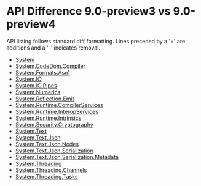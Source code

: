 # API Difference 9.0-preview3 vs 9.0-preview4

API listing follows standard diff formatting.
Lines preceded by a '+' are additions and a '-' indicates removal.

* [System](9.0-preview4_System.md)
* [System.CodeDom.Compiler](9.0-preview4_System.CodeDom.Compiler.md)
* [System.Formats.Asn1](9.0-preview4_System.Formats.Asn1.md)
* [System.IO](9.0-preview4_System.IO.md)
* [System.IO.Pipes](9.0-preview4_System.IO.Pipes.md)
* [System.Numerics](9.0-preview4_System.Numerics.md)
* [System.Reflection.Emit](9.0-preview4_System.Reflection.Emit.md)
* [System.Runtime.CompilerServices](9.0-preview4_System.Runtime.CompilerServices.md)
* [System.Runtime.InteropServices](9.0-preview4_System.Runtime.InteropServices.md)
* [System.Runtime.Intrinsics](9.0-preview4_System.Runtime.Intrinsics.md)
* [System.Security.Cryptography](9.0-preview4_System.Security.Cryptography.md)
* [System.Text](9.0-preview4_System.Text.md)
* [System.Text.Json](9.0-preview4_System.Text.Json.md)
* [System.Text.Json.Nodes](9.0-preview4_System.Text.Json.Nodes.md)
* [System.Text.Json.Serialization](9.0-preview4_System.Text.Json.Serialization.md)
* [System.Text.Json.Serialization.Metadata](9.0-preview4_System.Text.Json.Serialization.Metadata.md)
* [System.Threading](9.0-preview4_System.Threading.md)
* [System.Threading.Channels](9.0-preview4_System.Threading.Channels.md)
* [System.Threading.Tasks](9.0-preview4_System.Threading.Tasks.md)

